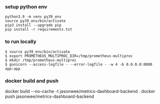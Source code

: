 ### setup python env
```
python3.9 -m venv py39_env
source py39_env/bin/activate
pip3 install --upgrade pip
pip install -r requirements.txt
```

### to run locally
```
$ source py39_env/bin/activate
$ export PROMETHEUS_MULTIPROC_DIR=/tmp/prometheus-multiproc
$ mkdir /tmp/prometheus-multiproc
$ gunicorn --access-logfile - --error-logfile - -w 4 -b 0.0.0.0:8080 app:app
```


### docker build and push
docker build --no-cache -t jasonwee/metrics-dashboard-backend .
docker push jasonwee/metrics-dashboard-backend
